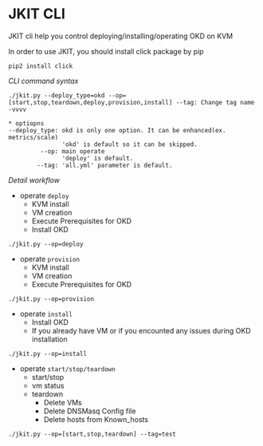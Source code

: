 # JKIT CLI

JKIT cli help you control deploying/installing/operating OKD on KVM

In order to use JKIT, you should install click package by pip

```
pip2 install click
```

*CLI command syntax*
```
./jkit.py --deploy_type=okd --op=[start,stop,teardown,deploy,provision,install] --tag: Change tag name -vvvv 

* optiopns
--deploy_type: okd is only one option. It can be enhanced(ex. metrics/scale)
               'okd' is default so it can be skipped.
         --op: main operate 
               'deploy' is default.
        --tag: 'all.yml' parameter is default.
```


*Detail workflow*

- operate `deploy`
  - KVM install
  - VM creation 
  - Execute Prerequisites for OKD
  - Install OKD

```
./jkit.py --op=deploy
```

- operate `provision`
  - KVM install
  - VM creation 
  - Execute Prerequisites for OKD

```
./jkit.py --op=provision
```

- operate `install`
  - Install OKD 
  - If you already have VM or if you encounted any issues during OKD installation
  
```
./jkit.py --op=install
```

- operate `start/stop/teardown`
  - start/stop 
  - vm status
  - teardown
    - Delete VMs
    - Delete DNSMasq Config file
    - Delete hosts from Known_hosts


```
./jkit.py --op=[start,stop,teardown] --tag=test
```
